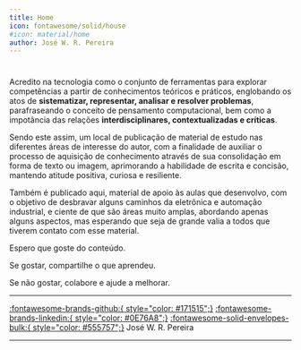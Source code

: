 ```yaml
---
title: Home
icon: fontawesome/solid/house
#icon: material/home
author: José W. R. Pereira
---
```


# 


Acredito na tecnologia como o conjunto de ferramentas para explorar competências a partir de conhecimentos teóricos e práticos, englobando os atos de **sistematizar, representar, analisar e resolver problemas**, parafraseando o conceito de pensamento computacional, bem como a impotância das relações **interdisciplinares, contextualizadas e críticas**.


Sendo este assim, um local de publicação de material de estudo nas diferentes áreas de interesse do autor, com a finalidade de auxiliar o processo de aquisição de conhecimento através de sua consolidação em forma de texto ou imagem, aprimorando a habilidade de escrita e concisão, mantendo atitude positiva, curiosa e resiliente.

Também é publicado aqui, material de apoio às aulas que desenvolvo, com o objetivo de desbravar alguns caminhos da eletrônica e automação industrial, e ciente de que são áreas muito amplas, abordando apenas alguns aspectos, mas esperando que seja de grande valia a todos que tiverem contato com esse material.

Espero que goste do conteúdo.

Se gostar, compartilhe o que aprendeu.

Se não gostar, colabore e ajude a melhorar.


___


[:fontawesome-brands-github:{ style="color: #171515";}]( https://github.com/josewrpereira ) 
[:fontawesome-brands-linkedin:{ style="color: #0E76A8";}]( https://www.linkedin.com/in/josewrpereira/ ) 
[:fontawesome-solid-envelopes-bulk:{ style="color: #555757";}]( mailto:josewrpereira@protonmail.com ) 
José W. R. Pereira

___


